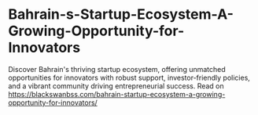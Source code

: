 # Bahrain-s-Startup-Ecosystem-A-Growing-Opportunity-for-Innovators
Discover Bahrain's thriving startup ecosystem, offering unmatched opportunities for innovators with robust support, investor-friendly policies, and a vibrant community driving entrepreneurial success.  Read on https://blackswanbss.com/bahrain-startup-ecosystem-a-growing-opportunity-for-innovators/
